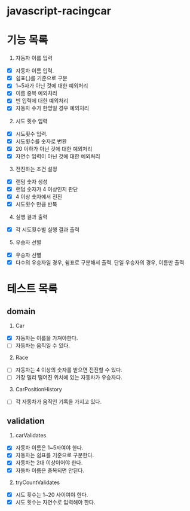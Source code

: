 # javascript-racingcar

# 기능 목록

1. 자동차 이름 입력

- [x] 자동차 이름 입력.
- [x] 쉼표(,)를 기준으로 구분
- [x] 1~5자가 아닌 것에 대한 예외처리
- [x] 이름 중복 예외처리
- [x] 빈 입력에 대한 예외처리
- [x] 자동차 수가 한명일 경우 예외처리

2. 시도 횟수 입력

- [x] 시도횟수 입력.
- [x] 시도횟수를 숫자로 변환
- [x] 20 이하가 아닌 것에 대한 예외처리
- [x] 자연수 입력이 아닌 것에 대한 예외처리

3. 전진하는 조건 설정

- [x] 랜덤 숫자 생성
- [x] 랜덤 숫자가 4 이상인지 판단
- [x] 4 이상 숫자에서 전진
- [x] 시도횟수 만큼 반복

4. 실행 결과 출력

- [x] 각 시도횟수별 실행 결과 출력

5. 우승자 선별

- [x] 우승자 선별
- [x] 다수의 우승자일 경우, 쉼표로 구분해서 출력. 단일 우승자의 경우, 이름만 출력

# 테스트 목록

## domain

1. Car

- [x] 자동차는 이름을 가져야한다.
- [ ] 자동차는 움직일 수 있다.

2. Race

- [ ] 자동차는 4 이상의 숫자를 받으면 전진할 수 있다.
- [ ] 가장 멀리 떨어진 위치에 있는 자동차가 우승자다.

3. CarPositionHistory

- [ ] 각 자동차가 움직인 기록을 가지고 있다.

## validation

1. carValidates

- [x] 자동차 이름은 1~5자여야 한다.
- [x] 자동차는 쉼표를 기준으로 구분한다.
- [x] 자동차는 2대 이상이어야 한다.
- [x] 자동차 이름은 중복되면 안된다.

2. tryCountValidates

- [x] 시도 횟수는 1~20 사이여야 한다.
- [x] 시도 횟수는 자연수로 입력해야 한다.
